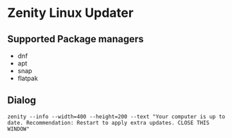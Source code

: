 # Zenity Linux Updater

## Supported Package managers
- dnf
- apt
- snap
- flatpak
## Dialog
`zenity --info --width=400 --height=200 --text "Your computer is up to date. Recommendation: Restart to apply extra updates. CLOSE THIS WINDOW"`
